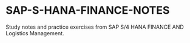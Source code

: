 # SAP-S-HANA-FINANCE-NOTES
Study notes and practice exercises from SAP S/4 HANA FINANCE AND Logistics Management.
